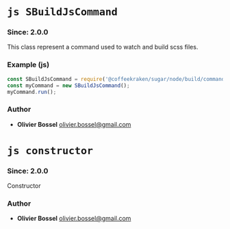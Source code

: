 

<!-- @namespace    sugar.node.build.commands -->
<!-- @name    SBuildJsCommand -->

# ```js SBuildJsCommand ```
### Since: 2.0.0

This class represent a command used to watch and build scss files.


### Example (js)

```js
const SBuildJsCommand = require('@coffeekraken/sugar/node/build/commands/SBuildJsCommand');
const myCommand = new SBuildJsCommand();
myCommand.run();
```


### Author
- **Olivier Bossel** <a href="mailto:olivier.bossel@gmail.com">olivier.bossel@gmail.com</a> 




<!-- @name    constructor -->

# ```js constructor ```
### Since: 2.0.0

Constructor




### Author
- **Olivier Bossel** <a href="mailto:olivier.bossel@gmail.com">olivier.bossel@gmail.com</a> 

